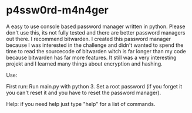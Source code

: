 # p4ssw0rd-m4n4ger
A easy to use console based password manager written in python. Please don't use this, its not fully tested and there are better password managers out there. I recommend bitwarden. I created this password manager because I was interested in the challenge and didn't wanted to spend the time to read the sourcecode of bitwarden witch is far longer than my code because bitwarden has far more features. It still was a very interesting projekt and I learned many things about encryption and hashing.

Use:

First run: Run main.py with python 3. Set a root password (if you forget it you can't reset it and you have to reset the password manager). 

Help: if you need help just type "help" for a list of commands.
